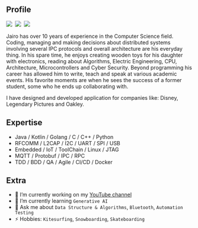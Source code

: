 ## Profile

[![](https://img.shields.io/badge/Gmail-FF0000?style=for-the-badge&labelColor=FF0000&logo=gmail&logoColor=white&link=)](mailto:jairobjunior@gmail.com)&nbsp;
[![](https://img.shields.io/badge/Linkedin-0e76a8?style=for-the-badge&logo=Linkedin&logoColor=white&link=https://www.linkedin.com/in/marcellodesales/)](https://www.linkedin.com/in/jairobjunior)&nbsp;
[![](https://img.shields.io/badge/YouTube-FF0000?style=for-the-badge&logo=youtube&logoColor=white)](https://youtube.com/jairobjunior)&nbsp;

Jairo has over 10 years of experience in the Computer Science field. Coding, managing and making decisions about distributed systems involving several IPC protocols and overall architecture are his everyday thing. In his spare time, he enjoys creating wooden toys for his daughter with electronics, reading about Algorithms, Electric Engineering, CPU, Architecture, Microcontrollers and Cyber Security. Beyond programming his career has allowed him to write, teach and speak at various academic events. His favorite moments are when he sees the success of a former student, some who he ends up collaborating with.

I have designed and developed application for companies like: Disney, Legendary Pictures and Oakley.

## Expertise

* Java / Kotlin / Golang / C / C++ / Python
* RFCOMM / L2CAP / I2C / UART / SPI / USB
* Embedded / IoT / ToolChain / Linux / JTAG
* MQTT / Protobuf / IPC / RPC
* TDD / BDD / QA / Agile / CI/CD / Docker

## Extra

- 🔭 I’m currently working on my [YouTube channel](https://youtube.com/jairobjunior)
- 🌱 I’m currently learning `Generative AI`
- 💬 Ask me about `Data Structure & Algorithms`, `Bluetooth`, `Automation Testing`
- ⚡ Hobbies: `Kitesurfing`, `Snowboarding`, `Skateboarding`

<!--
- 👯 I’m looking to collaborate on ...
- 🤔 I’m looking for help with ...
- 📫 How to reach me: ...
- 😄 Pronouns: ...


<!--
**jairobjunior/jairobjunior** is a ✨ _special_ ✨ repository because its `README.md` (this file) appears on your GitHub profile.

Here are some ideas to get you started:

- 🔭 I’m currently working on ...
- 🌱 I’m currently learning ...
- 👯 I’m looking to collaborate on ...
- 🤔 I’m looking for help with ...
- 💬 Ask me about ...
- 📫 How to reach me: ...
- 😄 Pronouns: ...
- ⚡ Fun fact: ...
-->
